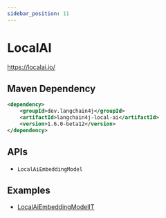 ```yaml
---
sidebar_position: 11
---
```


# LocalAI

https://localai.io/


## Maven Dependency

```xml
<dependency>
    <groupId>dev.langchain4j</groupId>
    <artifactId>langchain4j-local-ai</artifactId>
    <version>1.6.0-beta12</version>
</dependency>
```

## APIs

- `LocalAiEmbeddingModel`


## Examples

- [LocalAiEmbeddingModelIT](https://github.com/langchain4j/langchain4j/blob/main/langchain4j-local-ai/src/test/java/dev/langchain4j/model/localai/LocalAiEmbeddingModelIT.java)
